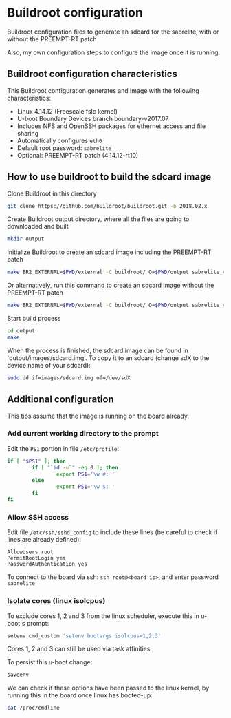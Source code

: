 # Buildroot configuration

Buildroot configuration files to generate an sdcard for the sabrelite, with or without the PREEMPT-RT patch

Also, my own configuration steps to configure the image once it is running.

## Buildroot configuration characteristics

This Buildroot configuration generates and image with the following characteristics:

* Linux 4.14.12 (Freescale fslc kernel)
* U-boot Boundary Devices branch boundary-v2017.07
* Includes NFS and OpenSSH packages for ethernet access and file sharing
* Automatically configures `eth0`
* Default root password: `sabrelite`
* Optional: PREEMPT-RT patch (4.14.12-rt10)

## How to use buildroot to build the sdcard image

Clone Buildroot in this directory

```bash
git clone https://github.com/buildroot/buildroot.git -b 2018.02.x
```

Create Buildroot output directory, where all the files are going to downloaded and built

```bash
mkdir output
```

Initialize Buildroot to create an sdcard image including the PREEMPT-RT patch

```bash
make BR2_EXTERNAL=$PWD/external -C buildroot/ O=$PWD/output sabrelite_4_14_rt_defconfig
```

Or alternatively, run this command to create an sdcard image without the PREEMPT-RT patch

```bash
make BR2_EXTERNAL=$PWD/external -C buildroot/ O=$PWD/output sabrelite_4_14_defconfig
```

Start build process

```bash
cd output
make
```

When the process is finished, the sdcard image can be found in `output/images/sdcard.img'. To copy it to an sdcard (change sdX to the device name of your sdcard):

```bash
sudo dd if=images/sdcard.img of=/dev/sdX
```

## Additional configuration

This tips assume that the image is running on the board already.

### Add current working directory to the prompt

Edit the `PS1` portion in file `/etc/profile`:

``` bash
if [ "$PS1" ]; then
        if [ "`id -u`" -eq 0 ]; then
                export PS1='\w #: '
        else
                export PS1='\w $: '
        fi
fi
```

### Allow SSH access

Edit file `/etc/ssh/sshd_config` to include these lines (be careful to check if lines are already defined):

```
AllowUsers root
PermitRootLogin yes
PasswordAuthentication yes
```

To connect to the board via ssh: `ssh root@<board ip>`, and enter password `sabrelite`

### Isolate cores (linux isolcpus)

To exclude cores 1, 2 and 3 from the linux scheduler, execute this in u-boot's prompt:

```bash
setenv cmd_custom 'setenv bootargs isolcpus=1,2,3'
```

Cores 1, 2 and 3 can still be used via task affinities.

To persist this u-boot change:

```bash
saveenv
```

We can check if these options have been passed to the linux kernel, by running this in the board once linux has booted-up:

```bash
cat /proc/cmdline
```


